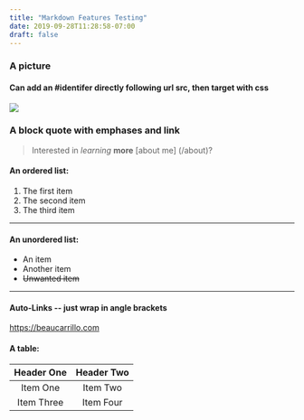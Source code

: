```yaml
---
title: "Markdown Features Testing"
date: 2019-09-28T11:28:58-07:00
draft: false
---
```


### A picture
#### Can add an #identifer directly following url src, then target with css
![](/img/desk.jpg#post-photo)

### A block quote with emphases and link

> Interested in *learning* **more** [about me] (/about)?

#### An ordered list:

1. The first item
2. The second item
3. The third item

---

#### An unordered list:

- An item
- Another item
- ~~Unwanted item~~

---

#### Auto-Links -- just wrap in angle brackets
<https://beaucarrillo.com>


#### A table:
| Header One     | Header Two     |
| :------------: | :------------: |
| Item One       | Item Two       |
| Item Three     | Item Four      |
